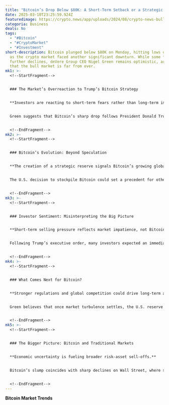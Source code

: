 ```yaml
---
title: "Bitcoin’s Drop Below $80K: A Short-Term Setback or a Strategic Shift?"
date: 2025-03-10T23:25:59.924Z
featuredimage: https://crypto.news/app/uploads/2024/08/crypto-news-bull-and-bitcoin-option01-1380x820.webp
categoria: Business
deals: No
tags:
  - "#Bitcoin"
  - "#CryptoMarket"
  - "#Investment"
short-description: Bitcoin plunged below $80K on Monday, hitting lows of $77,490
  as the crypto market faced another significant downturn. While some fear
  further declines, deVere Group CEO Nigel Green remains optimistic, arguing
  that the bull market is far from over.
mk1: >-
  <!--StartFragment-->


  ### The Market’s Overreaction to Trump’s Bitcoin Strategy


  **Investors are reacting to short-term fears rather than long-term implications.**


  Green suggests that Bitcoin’s sharp drop follows President Donald Trump’s executive order on a U.S. strategic Bitcoin reserve. Despite immediate market volatility, this move could be a game-changer, positioning Bitcoin as a geopolitically significant asset.


  <!--EndFragment-->
mk2: >-
  <!--StartFragment-->


  ### Bitcoin’s Evolution: Beyond Speculation


  **The creation of a strategic reserve signals Bitcoin’s growing global importance.**


  The U.S. decision to stockpile Bitcoin could set a precedent for other nations, pushing BTC beyond a mere speculative asset. Analysts argue that central banks, sovereign wealth funds, and institutional investors may soon follow suit, amplifying Bitcoin’s long-term value.


  <!--EndFragment-->
mk3: >-
  <!--StartFragment-->


  ### Investor Sentiment: Misinterpreting the Big Picture


  **Short-term selling pressure reflects market impatience, not Bitcoin’s true potential.**


  Following Trump’s executive order, many investors expected an immediate large-scale Bitcoin purchase by the U.S. government. The lack of instant action led to disappointment and selling pressure, affecting not only BTC but also major altcoins like XRP, SOL, and ADA.


  <!--EndFragment-->
mk4: >-
  <!--StartFragment-->


  ### What Comes Next for Bitcoin?


  **Stronger regulations and global competition could drive long-term adoption.**


  Green believes that once market turbulence settles, the U.S. reserve announcement will be seen as a turning point for Bitcoin’s legitimacy. With clearer regulations likely on the horizon, Bitcoin could strengthen its role in global finance.


  <!--EndFragment-->
mk5: >-
  <!--StartFragment-->


  ### The Bigger Picture: Bitcoin and Traditional Markets


  **Economic uncertainty is fueling broader risk-asset sell-offs.**


  Bitcoin’s slump coincides with sharp declines on Wall Street, where stocks tumbled amid fresh concerns over tariffs and economic stability. With risk assets under pressure, short-term volatility remains, but Bitcoin’s long-term trajectory appears promising.


  <!--EndFragment-->
---
```

<!--StartFragment-->

**Bitcoin Market Trends**

<!--EndFragment-->